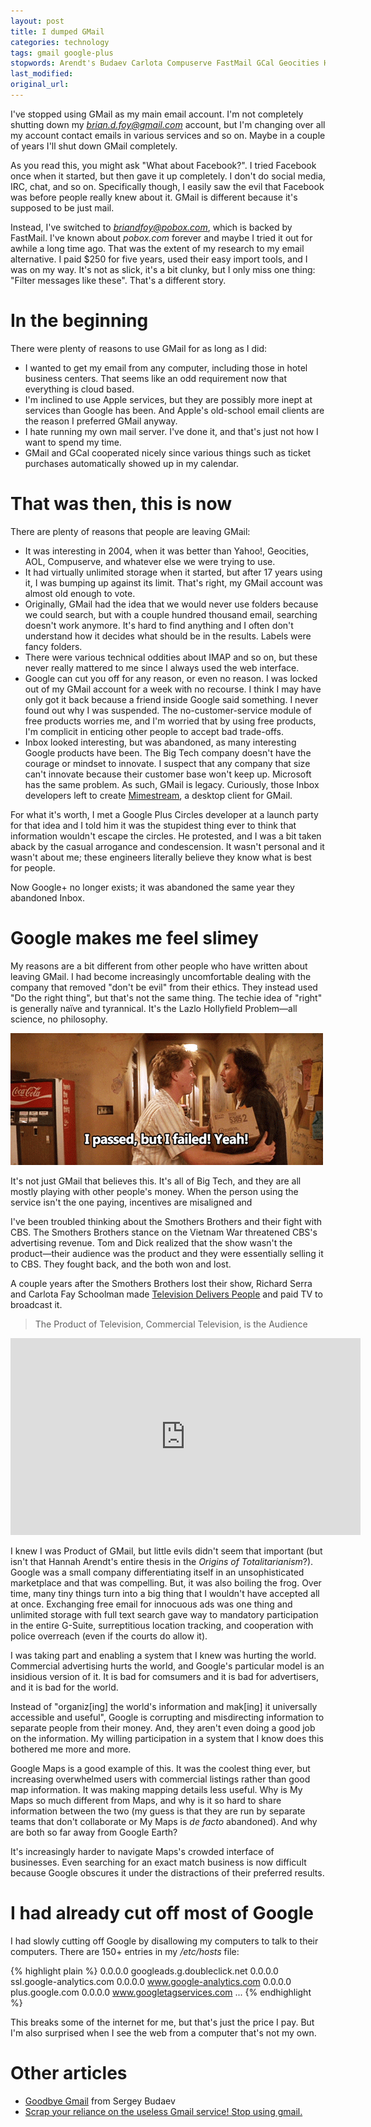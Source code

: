 ```yaml
---
layout: post
title: I dumped GMail
categories: technology
tags: gmail google-plus
stopwords: Arendt's Budaev Carlota Compuserve FastMail GCal Geocities Hollyfield IMAP Lazlo Maps's Schoolman Sergey comsumers de facto mak naïve organiz pobox slimey
last_modified:
original_url:
---
```


I've stopped using GMail as my main email account. I'm not completely shutting down my *brian.d.foy@gmail.com* account, but I'm changing over all my account contact emails in various services and so on. Maybe in a couple of years I'll shut down GMail completely.

<!--more-->

As you read this, you might ask "What about Facebook?". I tried Facebook once when it started, but then gave it up completely. I don't do social media, IRC, chat, and so on. Specifically though, I easily saw the evil that Facebook was before people really knew about it. GMail is different because it's supposed to be just mail.

Instead, I've switched to *briandfoy@pobox.com*, which is backed by FastMail. I've known about *pobox.com* forever and maybe I tried it out for awhile a long time ago. That was the extent of my research to my email alternative. I paid $250 for five years, used their easy import tools, and I was on my way. It's not as slick, it's a bit clunky, but I only miss one thing: "Filter messages like these". That's a different story.

# In the beginning

There were plenty of reasons to use GMail for as long as I did:

* I wanted to get my email from any computer, including those in hotel business centers. That seems like an odd requirement now that everything is cloud based.
* I'm inclined to use Apple services, but they are possibly more inept at services than Google has been. And Apple's old-school email clients are the reason I preferred GMail anyway.
* I hate running my own mail server. I've done it, and that's just not how I want to spend my time.
* GMail and GCal cooperated nicely since various things such as ticket purchases automatically showed up in my calendar.

# That was then, this is now

There are plenty of reasons that people are leaving GMail:

* It was interesting in 2004, when it was better than Yahoo!, Geocities, AOL, Compuserve, and whatever else we were trying to use.
* It had virtually unlimited storage when it started, but after 17 years using it, I was bumping up against its limit. That's right, my GMail account was almost old enough to vote.
* Originally, GMail had the idea that we would never use folders because we could search, but with a couple hundred thousand email, searching doesn't work anymore. It's hard to find anything and I often don't understand how it decides what should be in the results. Labels were fancy folders.
* There were various technical oddities about IMAP and so on, but these never really mattered to me since I always used the web interface.
* Google can cut you off for any reason, or even no reason. I was locked out of my GMail account for a week with no recourse. I think I may have only got it back because a friend inside Google said something. I never found out why I was suspended. The no-customer-service module of free products worries me, and I'm worried that by using free products, I'm complicit in enticing other people to accept bad trade-offs.
* Inbox looked interesting, but was abandoned, as many interesting Google products have been. The Big Tech company doesn't have the courage or mindset to innovate. I suspect that any company that size can't innovate because their customer base won't keep up. Microsoft has the same problem. As such, GMail is legacy. Curiously, those Inbox developers left to create [Mimestream](https://mimestream.com), a desktop client for GMail.

For what it's worth, I met a Google Plus Circles developer at a launch party for that idea and I told him it was the stupidest thing ever to think that information wouldn't escape the circles. He protested, and I was a bit taken aback by the casual arrogance and condescension. It wasn't personal and it wasn't about me; these engineers literally believe they know what is best for people.

Now Google+ no longer exists; it was abandoned the same year they abandoned Inbox.

# Google makes me feel slimey

My reasons are a bit different from other people who have written about leaving GMail. I had become increasingly uncomfortable dealing with the company that removed "don't be evil" from their ethics. They instead used "Do the right thing", but that's not the same thing. The techie idea of "right" is generally naïve and tyrannical. It's the Lazlo Hollyfield Problem—all science, no philosophy.

![](/images/real_genius/passed_but_failed.gif)

It's not just GMail that believes this. It's all of Big Tech, and they are all mostly playing with other people's money. When the person using the service isn't the one paying, incentives are misaligned and

I've been troubled thinking about the Smothers Brothers and their fight with CBS. The Smothers Brothers stance on the Vietnam War threatened CBS's advertising revenue. Tom and Dick realized that the show wasn't the product—their audience was the product and they were essentially selling it to CBS. They fought back, and the both won and lost.

A couple years after the Smothers Brothers lost their show, Richard Serra and Carlota Fay Schoolman made [Television Delivers People](https://www.youtube.com/watch?v=nbvzbj4Nhtk) and paid TV to broadcast it.

> The Product of Television, Commercial Television, is the Audience

<div class="youtube">
<iframe width="560" height="315" src="https://www.youtube.com/watch?v=nbvzbj4Nhtk" title="YouTube video player" frameborder="0" allow="accelerometer; autoplay; clipboard-write; encrypted-media; gyroscope; picture-in-picture" allowfullscreen></iframe>
</div>

I knew I was Product of GMail, but little evils didn't seem that important (but isn't that Hannah Arendt's entire thesis in the *Origins of Totalitarianism*?). Google was a small company differentiating itself in an unsophisticated marketplace and that was compelling. But, it was also boiling the frog. Over time, many tiny things turn into a big thing that I wouldn't have accepted all at once. Exchanging free email for innocuous ads was one thing and unlimited storage with full text search gave way to mandatory participation in the entire G-Suite, surreptitious location tracking, and cooperation with police overreach (even if the courts do allow it).

I was taking part and enabling a system that I knew was hurting the world. Commercial advertising hurts the world, and Google's particular model is an insidious version of it. It is bad for comsumers and it is bad for advertisers, and it is bad for the world.

Instead of "organiz[ing] the world's information and mak[ing] it universally accessible and useful", Google is corrupting and misdirecting information to separate people from their money. And, they aren't even doing a good job on the information. My willing participation in a system that I know does this bothered me more and more.

Google Maps is a good example of this. It was the coolest thing ever, but increasing overwhelmed users with commercial listings rather than good map information. It was making mapping details less useful. Why is My Maps so much different from Maps, and why is it so hard to share information between the two (my guess is that they are run by separate teams that don't collaborate or My Maps is *de facto* abandoned). And why are both so far away from Google Earth?

It's increasingly harder to navigate Maps's crowded interface of businesses. Even searching for an exact match business is now difficult because Google obscures it under the distractions of their preferred results.

# I had already cut off most of Google

I had slowly cutting off Google by disallowing my computers to talk to their computers. There are 150+ entries in my */etc/hosts* file:

{% highlight plain %}
0.0.0.0		googleads.g.doubleclick.net
0.0.0.0		ssl.google-analytics.com
0.0.0.0		www.google-analytics.com
0.0.0.0		plus.google.com
0.0.0.0     www.googletagservices.com
...
{% endhighlight %}

This breaks some of the internet for me, but that's just the price I pay. But I'm also surprised when I see the web from a computer that's not my own.

# Other articles

* [Goodbye Gmail](https://medium.com/@sbudaev/goodbye-gmail-7849f8c23baa) from Sergey Budaev
* [Scrap your reliance on the useless Gmail service! Stop using gmail.](https://www.reddit.com/r/GMail/comments/e9qdlw/scrap_your_reliance_on_the_useless_gmail_service/)
